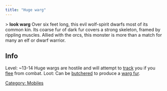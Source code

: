 ```yaml
---
title: "Huge warg"
---
```


\> **look warg**
Over six feet long, this evil wolf-spirit dwarfs most of its common
kin.
Its coarse fur of dark fur covers a strong skeleton, framed by
rippling
muscles. Allied with the orcs, this monster is more than a match for
many an
elf or dwarf warrior.

## Info

Level: ~13-14
Huge wargs are hostile and will attempt to [track](track "wikilink") you
if you [flee](flee "wikilink") from combat.
Loot: Can be [butchered](butcher "wikilink") to produce a [warg
fur](a_warg_fur "wikilink").

[Category: Mobiles](Category:_Mobiles "wikilink")